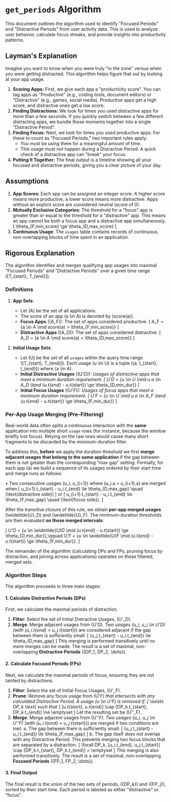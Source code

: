 # `get_periods` Algorithm

This document outlines the algorithm used to identify "Focused Periods" and "Distractive Periods" from user activity data. This is used to analyze user behavior, calculate focus streaks, and provide insights into productivity patterns.

## Layman's Explanation

Imagine you want to know when you were truly "in the zone" versus when you were getting distracted. This algorithm helps figure that out by looking at your app usage.

1.  **Scoring Apps:** First, we give each app a "productivity score". You can tag apps as "Productive" (e.g., coding tools, document editors) or "Distractive" (e.g., games, social media). Productive apps get a high score, and distractive ones get a low score.
2.  **Finding Distractions:** We look for times you used distractive apps for more than a few seconds. If you quickly switch between a few different distracting apps, we bundle those moments together into a single "Distractive Period".
3.  **Finding Focus:** Next, we look for times you used productive apps. For these to count as "Focused Periods," two important rules apply:
    *   You must be using them for a meaningful amount of time.
    *   This usage must *not* happen during a Distractive Period. A quick check of a distractive app can "break" your focus.
4.  **Putting It Together:** The final output is a timeline showing all your focused and distractive periods, giving you a clear picture of your day.

## Assumptions

1.  **App Scores**: Each app can be assigned an integer score. A higher score means more productive, a lower score means more distractive. Apps without an explicit score are considered neutral (score of 0).
2.  **Mutually Exclusive Categories**: The threshold for a "focus" app is greater than or equal to the threshold for a "distractive" app. This means an app cannot be both a focus app and a distractive app simultaneously.
    \[
    \theta_{F,min\_score} \ge \theta_{D,max\_score}
    \]
3.  **Continuous Usage**: The `usages` table contains records of continuous, non-overlapping blocks of time spent in an application.

## Rigorous Explanation

The algorithm identifies and merges qualifying app usages into maximal "Focused Periods" and "Distractive Periods" over a given time range \([T_{start}, T_{end}]\).

### Definitions

1.  **App Sets**:
    *   Let \(A\) be the set of all applications.
    *   The score of an app \(a \in A\) is denoted by \(score(a)\).
    *   **Focus Apps** (\(A_F\)): The set of apps considered productive.
        \[ A_F = \{a \in A \mid score(a) > \theta_{F,min\_score}\} \]
    *   **Distractive Apps** (\(A_D\)): The set of apps considered distractive.
        \[ A_D = \{a \in A \mid score(a) < \theta_{D,max\_score}\} \]

2.  **Initial Usage Sets**:
    *   Let \(U\) be the set of all `usages` within the query time range \([T_{start}, T_{end}]\). Each usage \(u \in U\) is a tuple \((a, t_{start}, t_{end})\) where \(a \in A\).
    *   **Initial Distractive Usages** (\(U'_D\)): Usages of distractive apps that meet a minimum duration requirement.
        \[ U'_D = \{u \in U \mid u.a \in A_D \land (u.t_{end} - u.t_{start}) \ge \theta_{D,min\_dur}\} \]
    *   **Initial Focus Usages** (\(U'_F\)): Usages of focus apps that meet a minimum duration requirement.
        \[ U'_F = \{u \in U \mid u.a \in A_F \land (u.t_{end} - u.t_{start}) \ge \theta_{F,min\_dur}\} \]

### Per-App Usage Merging (Pre-Filtering)

Real-world data often splits a continuous interaction with the **same** application into multiple short `usage` rows (for instance, because the window briefly lost focus).  Relying on the raw rows would cause many short fragments to be discarded by the minimum-duration filter.

To address this, **before** we apply the duration threshold we first **merge adjacent usages that belong to the same application** if the gap between them is not greater than the corresponding “max gap” setting.  Formally, for each app \(a\) we build a sequence of its usages ordered by their start time and merge runs as follows:

• Two consecutive usages \(u_i, u_{i+1}\) where \(u_i.a = u_{i+1}.a\) are merged when
\[
    u_{i+1}.t_{start} - u_i.t_{end} \le \theta_{D,max\_gap} \quad (\text{distractive side})
\]
or
\[
    u_{i+1}.t_{start} - u_i.t_{end} \le \theta_{F,max\_gap} \quad (\text{focus side}).
\]

After the transitive closure of this rule, we obtain **per-app merged usages**
\(\widetilde{U}_D\) and \(\widetilde{U}_F\).  The minimum-duration thresholds are then evaluated **on these merged intervals**:

\[
    U'_D = \{u \in \widetilde{U}_D \mid (u.t_{end} - u.t_{start}) \ge \theta_{D,min\_dur}\},\qquad
    U'_F = \{u \in \widetilde{U}_F \mid (u.t_{end} - u.t_{start}) \ge \theta_{F,min\_dur}\}.
\]

The remainder of the algorithm (calculating DPs and FPs, pruning focus by distraction, and joining across applications) operates on these filtered, merged sets.

### Algorithm Steps

The algorithm proceeds in three main stages:

#### 1. Calculate Distractive Periods (DPs)

First, we calculate the maximal periods of distraction.

1.  **Filter**: Select the set of Initial Distractive Usages, \(U'_D\).
2.  **Merge**: Merge adjacent usages from \(U'_D\). Two usages \(u_i, u_j \in U'_D\) (with \(u_i.t_{end} < u_j.t_{start}\)) are considered adjacent if the gap between them is sufficiently small:
    \[ (u_j.t_{start} - u_i.t_{end}) \le \theta_{D,max\_gap} \]
    This merging is performed transitively until no more merges can be made. The result is a set of maximal, non-overlapping **Distractive Periods** \({DP_1, DP_2, \dots}\).

#### 2. Calculate Focused Periods (FPs)

Next, we calculate the maximal periods of focus, ensuring they are not tainted by distractions.

1.  **Filter**: Select the set of Initial Focus Usages, \(U'_F\).
2.  **Prune**: Remove any focus usage from \(U'_F\) that intersects with any calculated Distractive Period. A usage \(u \in U'_F\) is removed if:
    \[ \exists DP_k \text{ such that } [u.t_{start}, u.t_{end}] \cap [DP_k.t_{start}, DP_k.t_{end}] \ne \emptyset \]
    Let the resulting set be \(U''_F\).
3.  **Merge**: Merge adjacent usages from \(U''_F\). Two usages \(u_i, u_j \in U''_F\) (with \(u_i.t_{end} < u_j.t_{start}\)) are merged if two conditions are met:
    a. The gap between them is sufficiently small:
    \[ (u_j.t_{start} - u_i.t_{end}) \le \theta_{F,max\_gap} \]
    b. The gap itself does not overlap with any Distractive Period. This prevents merging two focus blocks that are separated by a distraction.
    \[ \forall DP_k, [u_i.t_{end}, u_j.t_{start}] \cap [DP_k.t_{start}, DP_k.t_{end}] = \emptyset \]
    This merging is also performed transitively. The result is a set of maximal, non-overlapping **Focused Periods** \({FP_1, FP_2, \dots}\).

#### 3. Final Output

The final result is the union of the two sets of periods, \(\{DP_k\}\) and \(\{FP_j\}\), sorted by their start time. Each period is labeled as either "distractive" or "focus". 